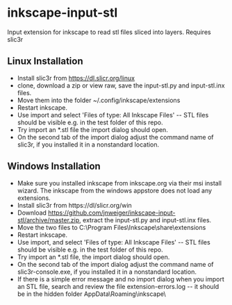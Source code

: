 # inkscape-input-stl
Input extension for inkscape to read stl files sliced into layers. Requires slic3r

## Linux Installation
* Install slic3r from https://dl.slicr.org/linux
* clone, download a zip or view raw, save the input-stl.py and input-stl.inx files.
* Move them into the folder ~/.config/inkscape/extensions
* Restart inkscape.
* Use import and select 'Files of type: All Inkscape Files' -- STL files should be visible e.g. in the test folder of this repo.
* Try import an *.stl file the import dialog should open.
* On the second tab of the import dialog adjust the command name of slic3r, if you installed it in a nonstandard location.

## Windows Installation
* Make sure you installed inkscape from inkscape.org via their msi install wizard. The inkscape from the windows appstore does not load any extensions.
* Install slic3r from https://dl/slicr.org/win
* Download https://github.com/jnweiger/inkscape-input-stl/archive/master.zip, extract the input-stl.py and input-stl.inx files.
* Move the two files to C:\Program Files\Inkscape\share\extensions
* Restart inkscape.
* Use import, and select 'Files of type: All Inkscape Files' -- STL files should be visible e.g. in the test folder of this repo.
* Try import an *.stl file, the import dialog should open.
* On the second tab of the import dialog adjust the command name of slic3r-console.exe, if you installed it in a nonstandard location.
* If there is a simple error message and no import dialog when you import an STL file, search and review the file extension-errors.log -- it should be in the hidden folder AppData\Roaming\inkscape\
